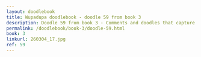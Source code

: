 ```yaml
---
layout: doodlebook
title: Wupadupa doodlebook - doodle 59 from book 3
description: Doodle 59 from book 3 - Comments and doodles that capture the essence of this event  
permalink: /doodlebook/book-3/doodle-59.html
book: 3
linkurl: 260304_17.jpg
ref: 59
---	  
```

																																																																							
